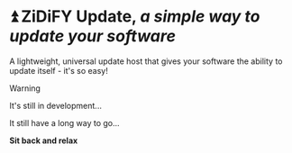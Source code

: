 # ⏫ ZiDiFY Update, _a simple way to update your software_

A lightweight, universal update host that gives your software the ability to update itself - it's so easy!

> [!WARNING]
> It's still in development...
> 
> It still have a long way to go...
>
> __Sit back and relax__
